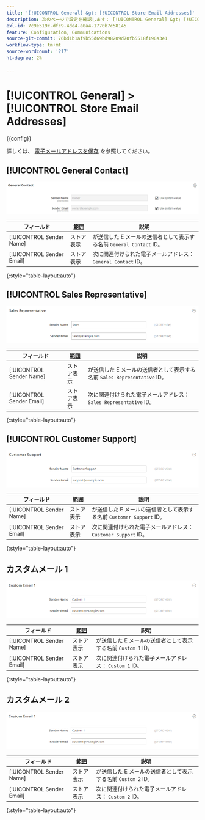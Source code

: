 ```yaml
---
title: '[!UICONTROL General] &gt; [!UICONTROL Store Email Addresses]'
description: 次のページで設定を確認します： [!UICONTROL General] &gt; [!UICONTROL Store Email Addresses] コマース管理のページ。
exl-id: 7c9e519c-dfc9-4de4-a0a4-1770b7c58145
feature: Configuration, Communications
source-git-commit: 76bd1b1af9b55d69bd98209d70fb5518f190a3e1
workflow-type: tm+mt
source-wordcount: '217'
ht-degree: 2%

---
```


# [!UICONTROL General] > [!UICONTROL Store Email Addresses]

{{config}}

詳しくは、 [電子メールアドレスを保存](../../getting-started/store-details.md#store-email-addresses) を参照してください。

## [!UICONTROL General Contact]

![メールアドレスを保存/一般連絡先](./assets/store-email-addresses-general-contact.png)<!-- zoom -->

| フィールド | [範囲](../../getting-started/websites-stores-views.md#scope-settings) | 説明 |
|--- |--- |--- |
| [!UICONTROL Sender Name] | ストア表示 | が送信した E メールの送信者として表示する名前 `General Contact` ID。 |
| [!UICONTROL Sender Email] | ストア表示 | 次に関連付けられた電子メールアドレス： `General Contact` ID。 |

{:style=&quot;table-layout:auto&quot;}

## [!UICONTROL Sales Representative]

![ストアのメールアドレス/営業担当者](./assets/store-email-addresses-sales-rep.png)<!-- zoom -->

| フィールド | [範囲](../../getting-started/websites-stores-views.md#scope-settings) | 説明 |
|--- |--- |--- |
| [!UICONTROL Sender Name] | ストア表示 | が送信した E メールの送信者として表示する名前 `Sales Representative` ID。 |
| [!UICONTROL Sender Email] | ストア表示 | 次に関連付けられた電子メールアドレス： `Sales Representative` ID。 |

{:style=&quot;table-layout:auto&quot;}

## [!UICONTROL Customer Support]

![ストアの電子メールアドレス/カスタマーサポート](./assets/store-email-addresses-customer-support.png)<!-- zoom -->

| フィールド | [範囲](../../getting-started/websites-stores-views.md#scope-settings) | 説明 |
|--- |--- |--- |
| [!UICONTROL Sender Name] | ストア表示 | が送信した E メールの送信者として表示する名前 `Customer Support` ID。 |
| [!UICONTROL Sender Email] | ストア表示 | 次に関連付けられた電子メールアドレス： `Customer Support` ID。 |

{:style=&quot;table-layout:auto&quot;}

## カスタムメール 1

![ストアのメールアドレス/カスタムメール 1](./assets/store-email-addresses-custom-email1.png)<!-- zoom -->

| フィールド | [範囲](../../getting-started/websites-stores-views.md#scope-settings) | 説明 |
|--- |--- |--- |
| [!UICONTROL Sender Name] | ストア表示 | が送信した E メールの送信者として表示する名前 `Custom 1` ID。 |
| [!UICONTROL Sender Email] | ストア表示 | 次に関連付けられた電子メールアドレス： `Custom 1` ID。 |

{:style=&quot;table-layout:auto&quot;}

## カスタムメール 2

![ストアの電子メールアドレス/カスタム電子メール 2](./assets/store-email-addresses-custom-email1.png)<!-- zoom -->

| フィールド | [範囲](../../getting-started/websites-stores-views.md#scope-settings) | 説明 |
|--- |--- |--- |
| [!UICONTROL Sender Name] | ストア表示 | が送信した E メールの送信者として表示する名前 `Custom 2` ID。 |
| [!UICONTROL Sender Email] | ストア表示 | 次に関連付けられた電子メールアドレス： `Custom 2` ID。 |

{:style=&quot;table-layout:auto&quot;}
